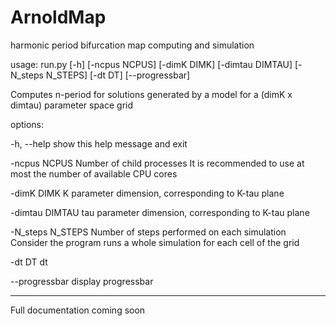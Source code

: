 # ArnoldMap
harmonic period bifurcation map computing and simulation


usage: run.py [-h] [-ncpus NCPUS] [-dimK DIMK] [-dimtau DIMTAU] [-N_steps N_STEPS] [-dt DT]
              [--progressbar]

Computes n-period for solutions generated by a model for a (dimK x dimtau) parameter space grid

options:

  -h, --help        show this help message and exit
  
  -ncpus NCPUS      Number of child processes It is recommended to use at most the number of available
                    CPU cores
                    
  -dimK DIMK        K parameter dimension, corresponding to K-tau plane
  
  -dimtau DIMTAU    tau parameter dimension, corresponding to K-tau plane
  
  -N_steps N_STEPS  Number of steps performed on each simulation Consider the program runs a whole
                    simulation for each cell of the grid
                    
  -dt DT            dt
  
  --progressbar     display progressbar


------------------------------
Full documentation coming soon
